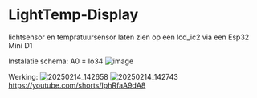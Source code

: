# LightTemp-Display
lichtsensor en tempratuursensor laten zien op een lcd_ic2 via een Esp32 Mini D1

Instalatie schema:
A0 = Io34
![image](https://github.com/user-attachments/assets/66f53b4b-aee5-47d3-ad77-53db15692734)


Werking: 
![20250214_142658](https://github.com/user-attachments/assets/ceff0169-cdc6-4fe4-b31a-c547566fb0e2)
![20250214_142743](https://github.com/user-attachments/assets/32ab1dae-03ed-407e-935f-477dbc023da0)
https://youtube.com/shorts/IphRfaA9dA8

